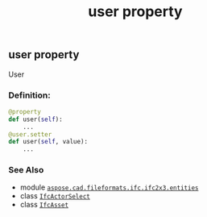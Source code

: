 ﻿---
title: user property
second_title: Aspose.CAD for Python via .NET API References
description: 
type: docs
weight: 180
url: /aspose.cad.fileformats.ifc.ifc2x3.entities/ifcasset/user/
is_root: false
---

## user property


User
### Definition:
```python
@property
def user(self):
    ...
@user.setter
def user(self, value):
    ...
```

### See Also
* module [`aspose.cad.fileformats.ifc.ifc2x3.entities`](../../)
* class [`IfcActorSelect`](/cad/python-net/aspose.cad.fileformats.ifc.ifc2x3.types/ifcactorselect)
* class [`IfcAsset`](/cad/python-net/aspose.cad.fileformats.ifc.ifc2x3.entities/ifcasset)
